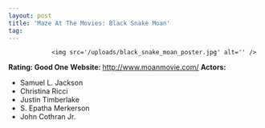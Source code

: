 ```yaml
---
layout: post
title: 'Maze At The Movies: Black Snake Moan'
tag: 
---
```



                <img src='/uploads/black_snake_moan_poster.jpg' alt='' />
<p><strong>Rating: Good One</strong>
<strong>Website: </strong><a href="http://www.moanmovie.com/"><a href="http://www.moanmovie.com/">http://www.moanmovie.com/</a></a>
<strong>Actors: </strong></p>
<ul>
<li>Samuel L. Jackson</li>
<li>Christina Ricci</li>
<li>Justin Timberlake</li>
<li>S. Epatha Merkerson</li>
<li>John Cothran Jr.</li>
</ul>
            
